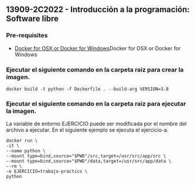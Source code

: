 ## 13909-2C2022 - Introducción a la programación: Software libre

### Pre-requisites

* [Docker for OSX or Docker for Windows](https://www.docker.com/products/docker)Docker for OSX or Docker for Windows

### Ejecutar el siguiente comando en la carpeta raiz para crear la imagen.

```console
docker build -t python -f Dockerfile . --build-arg VERSION=3.8
```

### Ejecutar el siguiente comando en la carpeta raiz para ejecutar la imagen.

La variable de entorno EJERCICIO puede ser modificada por el nombre del archivo a ejecutar. En el siguiente ejemplo se ejecuta el ejercicio-a.

```console
docker run \
-it \
--name python \
--mount type=bind,source="$PWD"/src,target=/usr/src/app/src \
--mount type=bind,source="$PWD"/data,target=/usr/src/app/data \
--rm \
-e EJERCICIO=trabajo-practico \
python
```